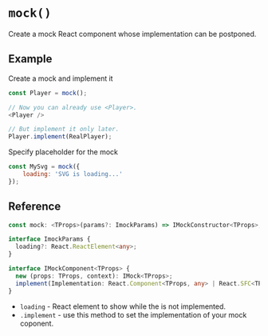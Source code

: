 # `mock()`

Create a mock React component whose implementation can be postponed.


## Example

Create a mock and implement it

```js
const Player = mock();

// Now you can already use <Player>.
<Player />

// But implement it only later.
Player.implement(RealPlayer);
```

Specify placeholder for the mock

```js
const MySvg = mock({
    loading: 'SVG is loading...'
});
```

## Reference

```ts
const mock: <TProps>(params?: ImockParams) => IMockConstructor<TProps>;

interface ImockParams {
  loading?: React.ReactElement<any>;
}

interface IMockComponent<TProps> {
  new (props: TProps, context): IMock<TProps>;
  implement(Implementation: React.Component<TProps, any> | React.SFC<TProps>);
}
```

  - `loading` - React element to show while the is not implemented.
  - `.implement` - use this method to set the implementation of your mock coponent.

